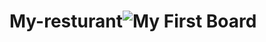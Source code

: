 # My-resturant![My First Board](https://user-images.githubusercontent.com/125550624/220742538-60ced237-5a80-4834-83ae-9517af1ab3f8.jpg)
